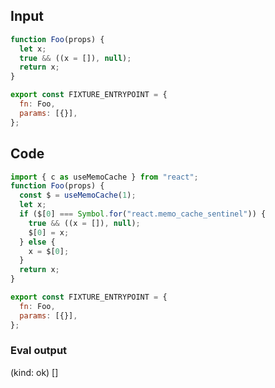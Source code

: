 
## Input

```javascript
function Foo(props) {
  let x;
  true && ((x = []), null);
  return x;
}

export const FIXTURE_ENTRYPOINT = {
  fn: Foo,
  params: [{}],
};

```

## Code

```javascript
import { c as useMemoCache } from "react";
function Foo(props) {
  const $ = useMemoCache(1);
  let x;
  if ($[0] === Symbol.for("react.memo_cache_sentinel")) {
    true && ((x = []), null);
    $[0] = x;
  } else {
    x = $[0];
  }
  return x;
}

export const FIXTURE_ENTRYPOINT = {
  fn: Foo,
  params: [{}],
};

```
      
### Eval output
(kind: ok) []